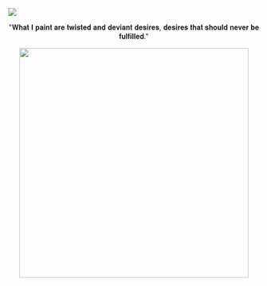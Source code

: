 ![](https://komarev.com/ghpvc/?username=ConsCXius&color=bba67b&style=flat-square&label=alcohol_bottles)

<p align="center">
"𝐖𝐡𝐚𝐭 𝐈 𝐩𝐚𝐢𝐧𝐭 𝐚𝐫𝐞 𝐭𝐰𝐢𝐬𝐭𝐞𝐝 𝐚𝐧𝐝 𝐝𝐞𝐯𝐢𝐚𝐧𝐭 𝐝𝐞𝐬𝐢𝐫𝐞𝐬, 𝐝𝐞𝐬𝐢𝐫𝐞𝐬 𝐭𝐡𝐚𝐭 𝐬𝐡𝐨𝐮𝐥𝐝 𝐧𝐞𝐯𝐞𝐫 𝐛𝐞 𝐟𝐮𝐥𝐟𝐢𝐥𝐥𝐞𝐝."
</p>

<p align="center">
    <img width="460" src="https://64.media.tumblr.com/6d9eb9429af79769f953fa31eef419a6/958424cbf50de87f-0c/s1280x1920/f037555684ee175903f016edef5cf6c811ea6612.pnj">
</p>
